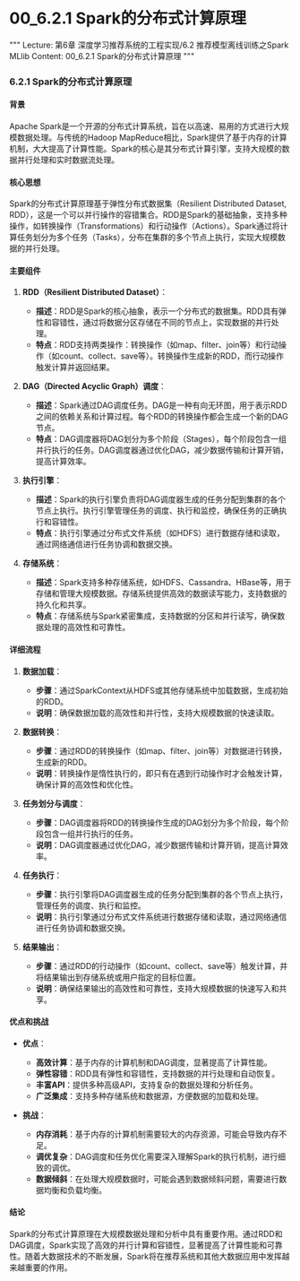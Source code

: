 # 00_6.2.1 Spark的分布式计算原理

"""
Lecture: 第6章 深度学习推荐系统的工程实现/6.2 推荐模型离线训练之Spark MLlib
Content: 00_6.2.1 Spark的分布式计算原理
"""

### 6.2.1 Spark的分布式计算原理

#### 背景

Apache Spark是一个开源的分布式计算系统，旨在以高速、易用的方式进行大规模数据处理。与传统的Hadoop MapReduce相比，Spark提供了基于内存的计算机制，大大提高了计算性能。Spark的核心是其分布式计算引擎，支持大规模的数据并行处理和实时数据流处理。

#### 核心思想

Spark的分布式计算原理基于弹性分布式数据集（Resilient Distributed Dataset, RDD），这是一个可以并行操作的容错集合。RDD是Spark的基础抽象，支持多种操作，如转换操作（Transformations）和行动操作（Actions）。Spark通过将计算任务划分为多个任务（Tasks），分布在集群的多个节点上执行，实现大规模数据的并行处理。

#### 主要组件

1. **RDD（Resilient Distributed Dataset）**：
   - **描述**：RDD是Spark的核心抽象，表示一个分布式的数据集。RDD具有弹性和容错性，通过将数据分区存储在不同的节点上，实现数据的并行处理。
   - **特点**：RDD支持两类操作：转换操作（如map、filter、join等）和行动操作（如count、collect、save等）。转换操作生成新的RDD，而行动操作触发计算并返回结果。

2. **DAG（Directed Acyclic Graph）调度**：
   - **描述**：Spark通过DAG调度任务。DAG是一种有向无环图，用于表示RDD之间的依赖关系和计算过程。每个RDD的转换操作都会生成一个新的DAG节点。
   - **特点**：DAG调度器将DAG划分为多个阶段（Stages），每个阶段包含一组并行执行的任务。DAG调度器通过优化DAG，减少数据传输和计算开销，提高计算效率。

3. **执行引擎**：
   - **描述**：Spark的执行引擎负责将DAG调度器生成的任务分配到集群的各个节点上执行。执行引擎管理任务的调度、执行和监控，确保任务的正确执行和容错性。
   - **特点**：执行引擎通过分布式文件系统（如HDFS）进行数据存储和读取，通过网络通信进行任务协调和数据交换。

4. **存储系统**：
   - **描述**：Spark支持多种存储系统，如HDFS、Cassandra、HBase等，用于存储和管理大规模数据。存储系统提供高效的数据读写能力，支持数据的持久化和共享。
   - **特点**：存储系统与Spark紧密集成，支持数据的分区和并行读写，确保数据处理的高效性和可靠性。

#### 详细流程

1. **数据加载**：
   - **步骤**：通过SparkContext从HDFS或其他存储系统中加载数据，生成初始的RDD。
   - **说明**：确保数据加载的高效性和并行性，支持大规模数据的快速读取。

2. **数据转换**：
   - **步骤**：通过RDD的转换操作（如map、filter、join等）对数据进行转换，生成新的RDD。
   - **说明**：转换操作是惰性执行的，即只有在遇到行动操作时才会触发计算，确保计算的高效性和优化性。

3. **任务划分与调度**：
   - **步骤**：DAG调度器将RDD的转换操作生成的DAG划分为多个阶段，每个阶段包含一组并行执行的任务。
   - **说明**：DAG调度器通过优化DAG，减少数据传输和计算开销，提高计算效率。

4. **任务执行**：
   - **步骤**：执行引擎将DAG调度器生成的任务分配到集群的各个节点上执行，管理任务的调度、执行和监控。
   - **说明**：执行引擎通过分布式文件系统进行数据存储和读取，通过网络通信进行任务协调和数据交换。

5. **结果输出**：
   - **步骤**：通过RDD的行动操作（如count、collect、save等）触发计算，并将结果输出到存储系统或用户指定的目标位置。
   - **说明**：确保结果输出的高效性和可靠性，支持大规模数据的快速写入和共享。

#### 优点和挑战

- **优点**：
  - **高效计算**：基于内存的计算机制和DAG调度，显著提高了计算性能。
  - **弹性容错**：RDD具有弹性和容错性，支持数据的并行处理和自动恢复。
  - **丰富API**：提供多种高级API，支持复杂的数据处理和分析任务。
  - **广泛集成**：支持多种存储系统和数据源，方便数据的加载和处理。

- **挑战**：
  - **内存消耗**：基于内存的计算机制需要较大的内存资源，可能会导致内存不足。
  - **调优复杂**：DAG调度和任务优化需要深入理解Spark的执行机制，进行细致的调优。
  - **数据倾斜**：在处理大规模数据时，可能会遇到数据倾斜问题，需要进行数据均衡和负载均衡。

#### 结论

Spark的分布式计算原理在大规模数据处理和分析中具有重要作用。通过RDD和DAG调度，Spark实现了高效的并行计算和容错性，显著提高了计算性能和可靠性。随着大数据技术的不断发展，Spark将在推荐系统和其他大数据应用中发挥越来越重要的作用。